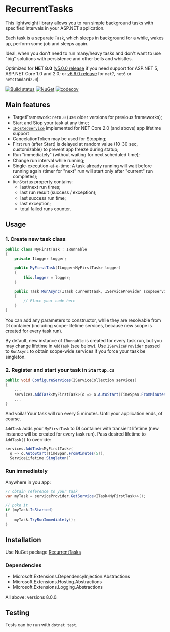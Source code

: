 # RecurrentTasks

This lightweight library allows you to run simple background tasks with specified intervals in your ASP.NET application. 

Each task is a separate `Task`, which sleeps in background for a while, wakes up, perform some job and sleeps again.

Ideal, when you don't need to run many/heavy tasks and don't want to use "big" solutions with persistence and other bells and whistles.

Optimized for **NET 8.0** ([v5.0.0 release](https://github.com/justdmitry/RecurrentTasks/releases/tag/v5.0.0) if you need support for ASP.NET 5, ASP.NET Core 1.0 and 2.0; or [v6.6.0 release](https://github.com/justdmitry/RecurrentTasks/releases/tag/v6.6.0) for `net7`, `net6` or `netstandard2.0`).

[![Build status](https://ci.appveyor.com/api/projects/status/uucaowlbcxybi4v6/branch/master?svg=true)](https://ci.appveyor.com/project/justdmitry/recurrenttasks/branch/master) 
[![NuGet](https://img.shields.io/nuget/v/RecurrentTasks.svg?maxAge=86400&style=flat)](https://www.nuget.org/packages/RecurrentTasks/) 
[![codecov](https://codecov.io/gh/justdmitry/RecurrentTasks/branch/master/graph/badge.svg)](https://codecov.io/gh/justdmitry/RecurrentTasks)

## Main features

* TargetFramework: `net8.0` (use older versions for previous frameworks);
* Start and Stop your task at any time;
* [`IHostedService`](https://docs.microsoft.com/en-us/dotnet/standard/microservices-architecture/multi-container-microservice-net-applications/background-tasks-with-ihostedservice) implemented for NET Core 2.0 (and above) app lifetime support
* CancelationToken may be used for Stopping;
* First run (after Start) is delayed at random value (10-30 sec, customizable) to prevent app freeze during statup;
* Run "immediately" (without waiting for next scheduled time);
* Change run interval while running;
* Single-execution-at-a-time: A task already running will wait before running again (timer for "next" run will start only after "current" run completes);
* `RunStatus` property contains:
    * last/next run times;
    * last run result (success / exception);
    * last success run time;
    * last exception;
    * total failed runs counter.

## Usage

### 1. Create new task class

```csharp
public class MyFirstTask : IRunnable
{
    private ILogger logger;

    public MyFirstTask(ILogger<MyFirstTask> logger)
    {
        this.logger = logger;
    }
    
    public Task RunAsync(ITask currentTask, IServiceProvider scopeServiceProvider, CancellationToken cancellationToken)
    {
        // Place your code here
    }
}
```

You can add any parameters to constructor, while they are resolvable from DI container (including scope-lifetime services, because new scope is created for every task run).

By default, new instance of `IRunnable` is created for every task run, but you may change lifetime in `AddTask` (see below). Use `IServiceProvider` passed to `RunAsync` to obtain scope-wide services if you force your task be singleton.

### 2. Register and start your task in `Startup.cs`


```csharp
public void ConfigureServices(IServiceCollection services)
{
    ...
    services.AddTask<MyFirstTask>(o => o.AutoStart(TimeSpan.FromMinutes(5)));
    ...
}

```

And voila! Your task will run every 5 minutes. Until your application ends, of course.

`AddTask` adds your `MyFirstTask` to DI container with transient lifetime (new instance will be created for every task run). Pass desired lifetime to `AddTask()` to override: 
```csharp
services.AddTask<MyFirstTask>(
  o => o.AutoStart(TimeSpan.FromMinutes(5)),
  ServiceLifetime.Singleton)`.
```

### Run immediately

Anywhere in you app:

```csharp
// obtain reference to your task
var myTask = serviceProvider.GetService<ITask<MyFirstTask>>();

// poke it
if (myTask.IsStarted)
{
    myTask.TryRunImmediately();
}
```

## Installation

Use NuGet package [RecurrentTasks](https://www.nuget.org/packages/RecurrentTasks/)

### Dependencies

* Microsoft.Extensions.DependencyInjection.Abstractions
* Microsoft.Extensions.Hosting.Abstractions
* Microsoft.Extensions.Logging.Abstractions

All above: versions 8.0.0.

## Testing

Tests can be run with `dotnet test`.

